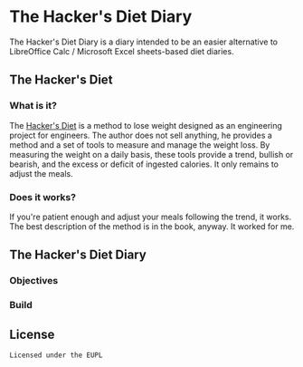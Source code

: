 # The Hacker's Diet Diary

The Hacker's Diet Diary is a diary intended to be an easier alternative to LibreOffice 
Calc / Microsoft Excel sheets-based diet diaries.

## The Hacker's Diet

### What is it?

The [Hacker's Diet](https://www.fourmilab.ch/hackdiet/e4) is a method to lose weight
designed as an engineering project for engineers. The author does not sell anything,
he provides a method and a set of tools to measure and manage the weight loss. 
By measuring the weight on a daily basis, these tools provide a trend, bullish or bearish, 
and the excess or deficit of ingested calories. It only remains to adjust the meals.

### Does it works?

If you're patient enough and adjust your meals following the trend, it works. The best
description of the method is in the book, anyway. It worked for me.

## The Hacker's Diet Diary

### Objectives

### Build

## License

    Licensed under the EUPL

